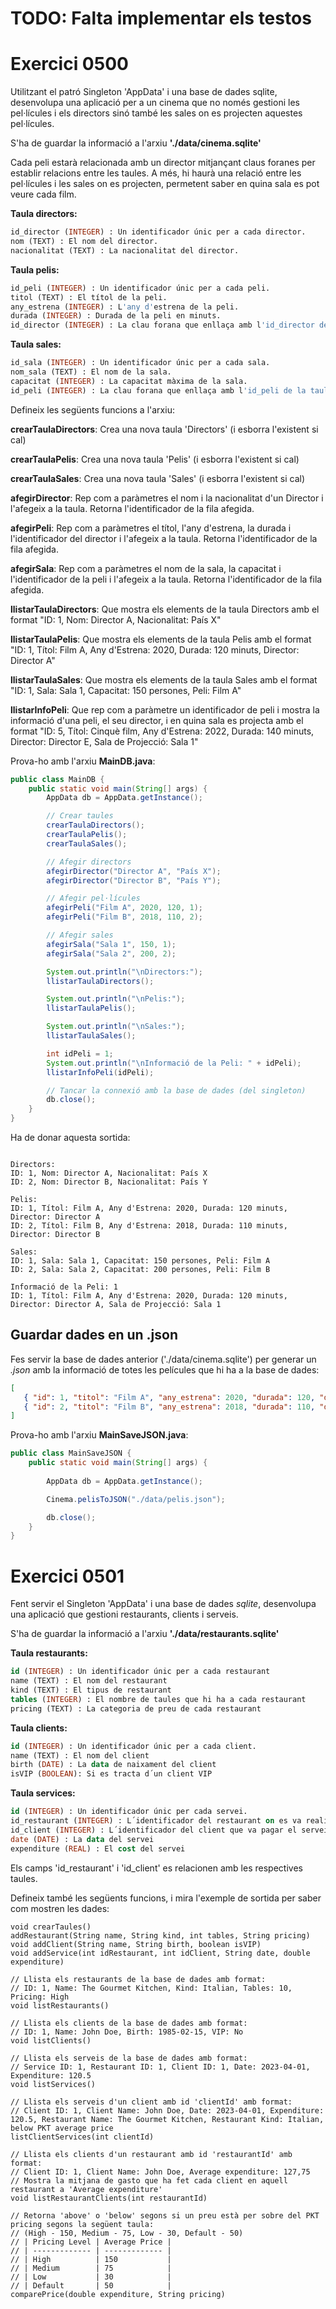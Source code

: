 # TODO: Falta implementar els testos

# Exercici 0500

Utilitzant el patró Singleton 'AppData' i una base de dades sqlite, desenvolupa una aplicació per a un cinema que no només gestioni les pel·lícules i els directors sinó també les sales on es projecten aquestes pel·lícules.

S'ha de guardar la informació a l'arxiu **'./data/cinema.sqlite'**

Cada peli estarà relacionada amb un director mitjançant claus foranes per establir relacions entre les taules. A més, hi haurà una relació entre les pel·lícules i les sales on es projecten, permetent saber en quina sala es pot veure cada film.

**Taula directors:**
```sql
id_director (INTEGER) : Un identificador únic per a cada director.
nom (TEXT) : El nom del director.
nacionalitat (TEXT) : La nacionalitat del director.
```

**Taula pelis:**
```sql
id_peli (INTEGER) : Un identificador únic per a cada peli.
titol (TEXT) : El títol de la peli.
any_estrena (INTEGER) : L'any d'estrena de la peli.
durada (INTEGER) : Durada de la peli en minuts.
id_director (INTEGER) : La clau forana que enllaça amb l'id_director de la taula directors.
```


**Taula sales:**
```sql
id_sala (INTEGER) : Un identificador únic per a cada sala.
nom_sala (TEXT) : El nom de la sala.
capacitat (INTEGER) : La capacitat màxima de la sala.
id_peli (INTEGER) : La clau forana que enllaça amb l'id_peli de la taula pel·lícules.
```


Defineix les següents funcions a l'arxiu:

**crearTaulaDirectors**: Crea una nova taula 'Directors' (i esborra l'existent si cal)

**crearTaulaPelis**: Crea una nova taula 'Pelis' (i esborra l'existent si cal)

**crearTaulaSales**: Crea una nova taula 'Sales' (i esborra l'existent si cal)

**afegirDirector**: Rep com a paràmetres el nom i la nacionalitat d'un Director i l'afegeix a la taula. Retorna l'identificador de la fila afegida.

**afegirPeli**: Rep com a paràmetres el títol, l'any d'estrena, la durada i l'identificador del director i l'afegeix a la taula. Retorna l'identificador de la fila afegida.

**afegirSala**: Rep com a paràmetres el nom de la sala, la capacitat i l'identificador de la peli i l'afegeix a la taula. Retorna l'identificador de la fila afegida.

**llistarTaulaDirectors**: Que mostra els elements de la taula Directors amb el format "ID: 1, Nom: Director A, Nacionalitat: País X"

**llistarTaulaPelis**: Que mostra els elements de la taula Pelis amb el format "ID: 1, Títol: Film A, Any d'Estrena: 2020, Durada: 120 minuts, Director: Director A"

**llistarTaulaSales**: Que mostra els elements de la taula Sales amb el format "ID: 1, Sala: Sala 1, Capacitat: 150 persones, Peli: Film A"

**llistarInfoPeli**: Que rep com a paràmetre un identificador de peli i mostra la informació d'una peli, el seu director, i en quina sala es projecta amb el format "ID: 5, Títol: Cinquè film, Any d'Estrena: 2022, Durada: 140 minuts, Director: Director E, Sala de Projecció: Sala 1"

Prova-ho amb l'arxiu **MainDB.java**:

```java
public class MainDB {
    public static void main(String[] args) {
        AppData db = AppData.getInstance();

        // Crear taules
        crearTaulaDirectors();
        crearTaulaPelis();
        crearTaulaSales();

        // Afegir directors
        afegirDirector("Director A", "País X");
        afegirDirector("Director B", "País Y");

        // Afegir pel·lícules
        afegirPeli("Film A", 2020, 120, 1);
        afegirPeli("Film B", 2018, 110, 2);

        // Afegir sales
        afegirSala("Sala 1", 150, 1);
        afegirSala("Sala 2", 200, 2);

        System.out.println("\nDirectors:");
        llistarTaulaDirectors();

        System.out.println("\nPelis:");
        llistarTaulaPelis();

        System.out.println("\nSales:");
        llistarTaulaSales();

        int idPeli = 1;
        System.out.println("\nInformació de la Peli: " + idPeli);
        llistarInfoPeli(idPeli);

        // Tancar la connexió amb la base de dades (del singleton)
        db.close();
    }
}
```

Ha de donar aquesta sortida:

```text

Directors:
ID: 1, Nom: Director A, Nacionalitat: País X
ID: 2, Nom: Director B, Nacionalitat: País Y

Pelis:
ID: 1, Títol: Film A, Any d'Estrena: 2020, Durada: 120 minuts, Director: Director A
ID: 2, Títol: Film B, Any d'Estrena: 2018, Durada: 110 minuts, Director: Director B

Sales:
ID: 1, Sala: Sala 1, Capacitat: 150 persones, Peli: Film A
ID: 2, Sala: Sala 2, Capacitat: 200 persones, Peli: Film B

Informació de la Peli: 1
ID: 1, Títol: Film A, Any d'Estrena: 2020, Durada: 120 minuts, Director: Director A, Sala de Projecció: Sala 1
```

## Guardar dades en un .json

Fes servir la base de dades anterior ('./data/cinema.sqlite') per generar un *.json* amb la informació de totes les películes que hi ha a la base de dades:

```json
[
   { "id": 1, "titol": "Film A", "any_estrena": 2020, "durada": 120, "director": "Director A" },
   { "id": 2, "titol": "Film B", "any_estrena": 2018, "durada": 110, "director": "Director B" }
]
```

Prova-ho amb l'arxiu **MainSaveJSON.java**:

```java
public class MainSaveJSON {
    public static void main(String[] args) {
        
        AppData db = AppData.getInstance();

        Cinema.pelisToJSON("./data/pelis.json");

        db.close();
    }
}
```

# Exercici 0501

Fent servir el Singleton 'AppData' i una base de dades *sqlite*, desenvolupa una aplicació que gestioni restaurants, clients i serveis.

S'ha de guardar la informació a l'arxiu **'./data/restaurants.sqlite'**

**Taula restaurants:**

```sql
id (INTEGER) : Un identificador únic per a cada restaurant
name (TEXT) : El nom del restaurant
kind (TEXT) : El tipus de restaurant
tables (INTEGER) : El nombre de taules que hi ha a cada restaurant
pricing (TEXT) : La categoria de preu de cada restaurant
```

**Taula clients:**

```sql
id (INTEGER) : Un identificador únic per a cada client.
name (TEXT) : El nom del client
birth (DATE) : La data de naixament del client
isVIP (BOOLEAN): Si es tracta d´un client VIP
```

**Taula services:**

```sql
id (INTEGER) : Un identificador únic per cada servei.
id_restaurant (INTEGER) : L´identificador del restaurant on es va realitzar el servei
id_client (INTEGER) : L´identificador del client que va pagar el servei
date (DATE) : La data del servei
expenditure (REAL) : El cost del servei
```

Els camps 'id_restaurant' i 'id_client' es relacionen amb les respectives taules.

Defineix també les següents funcions, i mira l'exemple de sortida per saber com mostren les dades:

```text
void crearTaules()   
addRestaurant(String name, String kind, int tables, String pricing)
void addClient(String name, String birth, boolean isVIP)
void addService(int idRestaurant, int idClient, String date, double expenditure)

// Llista els restaurants de la base de dades amb format:
// ID: 1, Name: The Gourmet Kitchen, Kind: Italian, Tables: 10, Pricing: High
void listRestaurants()

// Llista els clients de la base de dades amb format:
// ID: 1, Name: John Doe, Birth: 1985-02-15, VIP: No
void listClients()

// Llista els serveis de la base de dades amb format:
// Service ID: 1, Restaurant ID: 1, Client ID: 1, Date: 2023-04-01, Expenditure: 120.5
void listServices()

// Llista els serveis d'un client amb id 'clientId' amb format:
// Client ID: 1, Client Name: John Doe, Date: 2023-04-01, Expenditure: 120.5, Restaurant Name: The Gourmet Kitchen, Restaurant Kind: Italian, below PKT average price
listClientServices(int clientId)

// Llista els clients d'un restaurant amb id 'restaurantId' amb format:
// Client ID: 1, Client Name: John Doe, Average expenditure: 127,75
// Mostra la mitjana de gasto que ha fet cada client en aquell restaurant a 'Average expenditure'
void listRestaurantClients(int restaurantId)

// Retorna 'above' o 'below' segons si un preu està per sobre del PKT pricing segons la següent taula:
// (High - 150, Medium - 75, Low - 30, Default - 50)
// | Pricing Level | Average Price | 
// | ------------- | ------------- | 
// | High          | 150           | 
// | Medium        | 75            | 
// | Low           | 30            | 
// | Default       | 50            | 
comparePrice(double expenditure, String pricing)
```
